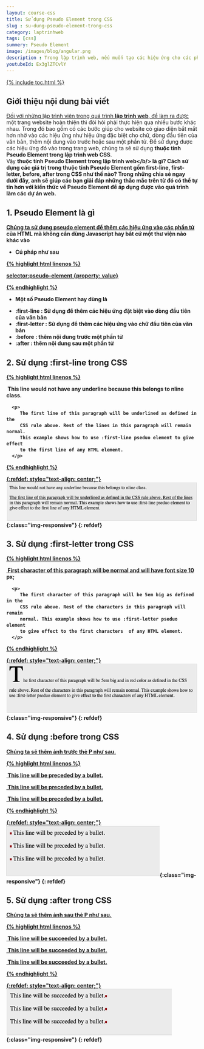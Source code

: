 ```yaml
---
layout: course-css
title: Sử dụng Pseudo Element trong CSS
slug : su-dung-pseudo-element-trong-css
category: laptrinhweb
tags: [css]
summery: Pseudo Element 
image: /images/blog/angular.png
description : Trong lập trình web, nếu muốn tạo các hiệu ứng cho các phần tử trong HTML, chúng ta sẽ cần sử dụng thuộc tính Pseudo Element trong CSS. Sử dụng thuộc tính Pseudo Element giúp tạo ra các hiệu ứng như hiệu ứng đặc biệt cho chữ, dòng đầu tiên của văn bản, thêm nội dung vào trước hoặc sau một phần tử. Bài viết này sẽ giúp bạn hiểu rõ hơn về Pseudo Element là gì? Hướng dẫn cách sử dụng các giá trị trong thuộc tính Pseudo Element gồm first-line, first-letter, before, after trong CSS. Kèm theo các ví dụ minh hoạ cụ thể cách thao tác với mỗi giá trị trong bài viết sẽ giúp bạn áp dụng ngay vào thực hành và làm các dự án web.
youtubeId: Ex3glZTCvlY
---
```


{% include toc.html %}

## **Giới thiệu nội dung bài viết**

Đối với những lập trình viên trong quá trình <b>lập trình web</b>, để làm ra được một trang website hoàn thiện thì đòi hỏi phải thực hiện qua nhiều bước khác nhau. Trong đó bao gồm có các bước giúp cho website có giao diện bắt mắt hơn nhờ vào các hiệu ứng như hiệu ứng đặc biệt cho chữ, dòng đầu tiên của văn bản, thêm nội dung vào trước hoặc sau một phần tử. Để sử dụng được các hiệu ứng đó vào trong trang web, chúng ta sẽ sử dụng <b>thuộc tính Pseudo Element trong lập trình web CSS</b>.
<br>
Vậy <b>thuộc tính Pseudo Element trong lập trình web</b/> là gì? Cách sử dụng các giá trị trong <b>thuộc tính Pseudo Element</b> gồm first-line, first-letter, before, after trong CSS như thế nào? Trong những chia sẻ ngay dưới đây, anh sẽ giúp các bạn giải đáp những thắc mắc trên từ đó có thể tự tin hơn với kiến thức về Pseudo Element để áp dụng được vào quá trình làm các dự án web.



## **1. Pseudo Element là gì**

Chúng ta sử dụng pseudo element để thêm các hiệu ứng vào các phần tử của HTML mà không cần dùng Javascript hay bất cứ một thư viện nào khác vào

- Cú pháp như sau

{% highlight html linenos %}

selector:pseudo-element {property: value}

{% endhighlight %}

- Một số Pseudo Element hay dùng là 

+ :first-line : Sử dụng để thêm các hiệu ứng đặt biệt vào dòng đầu tiên của văn bản 
+ :first-letter : Sử dụng để thêm các hiệu ứng vào chữ đầu tiên của văn bản
+ :before   : thêm nội dung trước một phần tử
+ :after    : thêm nội dung sau một phần tử

## **2. Sử dụng :first-line trong CSS**

{% highlight html linenos %}

<html>
   <head>
      <style type = "text/css">
         p:first-line { text-decoration: underline; }
         p.noline:first-line { text-decoration: none; }
      </style>
   </head>

   <body>
      <p class = "noline">
         This line would not have any underline because this belongs to nline class.
      </p>
      
      <p>
         The first line of this paragraph will be underlined as defined in the 
         CSS rule above. Rest of the lines in this paragraph will remain normal. 
         This example shows how to use :first-line pseduo element to give effect 
         to the first line of any HTML element.
      </p>
   </body>
</html>

{% endhighlight %}

{:refdef: style="text-align: center;"}
![pseudo-firstline](/images/post/css/pseudo-firstline.png){:class="img-responsive"}
{: refdef}

## **3. Sử dụng :first-letter trong CSS**

{% highlight html linenos %}

<html>
   <head>
      <style type = "text/css">
         p:first-letter { font-size: 5em; }
         p.normal:first-letter { font-size: 10px; }
      </style>
   </head>

   <body>
      <p class = "normal">
         First character of this paragraph will be normal and will have font size 10 px;
      </p>
      
      <p>
         The first character of this paragraph will be 5em big as defined in the 
         CSS rule above. Rest of the characters in this paragraph will remain 
         normal. This example shows how to use :first-letter pseduo element 
         to give effect to the first characters  of any HTML element.
      </p>
   </body>
</html>

{% endhighlight %}

{:refdef: style="text-align: center;"}
![pseudo-firstletter](/images/post/css/pseudo-firstletter.png){:class="img-responsive"}
{: refdef}

## **4. Sử dụng :before trong CSS**

Chúng ta sẽ thêm ảnh trước thẻ P như sau.

{% highlight html linenos %}

<html>
   <head>
      <style type = "text/css">
         p:before {
            content: url(/images/bullet.gif)
         }
      </style>
   </head>

   <body>
      <p> This line will be preceded by a bullet.</p>
      <p> This line will be preceded by a bullet.</p>
      <p> This line will be preceded by a bullet.</p>
   </body>
</html>

{% endhighlight %}

{:refdef: style="text-align: center;"}
![pseudo-before](/images/post/css/pseudo-before.png){:class="img-responsive"}
{: refdef}

## **5. Sử dụng :after trong CSS**

Chúng ta sẽ thêm ảnh sau thẻ P như sau.

{% highlight html linenos %}

<html>
   <head>
      <style type = "text/css">
         p:after {
            content: url(/images/bullet.gif)
         }
      </style>
   </head>

   <body>
      <p> This line will be succeeded by a bullet.</p>
      <p> This line will be succeeded by a bullet.</p>
      <p> This line will be succeeded by a bullet.</p>
   </body>
</html>

{% endhighlight %}

{:refdef: style="text-align: center;"}
![pseudo-after](/images/post/css/pseudo-after.png){:class="img-responsive"}
{: refdef}



